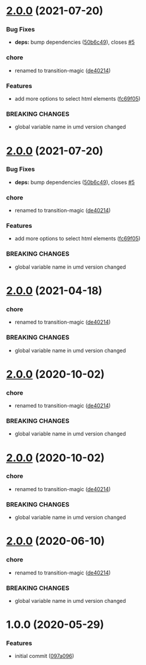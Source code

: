 # [2.0.0](https://github.com/TimoBechtel/transition-magic/compare/v1.0.0...v2.0.0) (2021-07-20)


### Bug Fixes

* **deps:** bump dependencies ([50b6c49](https://github.com/TimoBechtel/transition-magic/commit/50b6c49264338793369734156f767e333db717e3)), closes [#5](https://github.com/TimoBechtel/transition-magic/issues/5)


### chore

* renamed to transition-magic ([de40214](https://github.com/TimoBechtel/transition-magic/commit/de40214f7db08f83c500d28232482ae9386b98e6))


### Features

* add more options to select html elements ([fc69f05](https://github.com/TimoBechtel/transition-magic/commit/fc69f051f8ba08b7e66faa2a6253f7bb3456cedb))


### BREAKING CHANGES

* global variable name in umd version changed

# [2.0.0](https://github.com/TimoBechtel/transition-magic/compare/v1.0.0...v2.0.0) (2021-07-20)


### Bug Fixes

* **deps:** bump dependencies ([50b6c49](https://github.com/TimoBechtel/transition-magic/commit/50b6c49264338793369734156f767e333db717e3)), closes [#5](https://github.com/TimoBechtel/transition-magic/issues/5)


### chore

* renamed to transition-magic ([de40214](https://github.com/TimoBechtel/transition-magic/commit/de40214f7db08f83c500d28232482ae9386b98e6))


### Features

* add more options to select html elements ([fc69f05](https://github.com/TimoBechtel/transition-magic/commit/fc69f051f8ba08b7e66faa2a6253f7bb3456cedb))


### BREAKING CHANGES

* global variable name in umd version changed

# [2.0.0](https://github.com/TimoBechtel/transition-magic/compare/v1.0.0...v2.0.0) (2021-04-18)


### chore

* renamed to transition-magic ([de40214](https://github.com/TimoBechtel/transition-magic/commit/de40214f7db08f83c500d28232482ae9386b98e6))


### BREAKING CHANGES

* global variable name in umd version changed

# [2.0.0](https://github.com/TimoBechtel/transition-magic/compare/v1.0.0...v2.0.0) (2020-10-02)


### chore

* renamed to transition-magic ([de40214](https://github.com/TimoBechtel/transition-magic/commit/de40214f7db08f83c500d28232482ae9386b98e6))


### BREAKING CHANGES

* global variable name in umd version changed

# [2.0.0](https://github.com/TimoBechtel/transition-magic/compare/v1.0.0...v2.0.0) (2020-10-02)


### chore

* renamed to transition-magic ([de40214](https://github.com/TimoBechtel/transition-magic/commit/de40214f7db08f83c500d28232482ae9386b98e6))


### BREAKING CHANGES

* global variable name in umd version changed

# [2.0.0](https://github.com/TimoBechtel/transition-magic/compare/v1.0.0...v2.0.0) (2020-06-10)


### chore

* renamed to transition-magic ([de40214](https://github.com/TimoBechtel/transition-magic/commit/de40214f7db08f83c500d28232482ae9386b98e6))


### BREAKING CHANGES

* global variable name in umd version changed

# 1.0.0 (2020-05-29)


### Features

* initial commit ([097a096](https://github.com/TimoBechtel/transition-magic/commit/097a096fe0642c522bfb44204384fc11429d7444))
